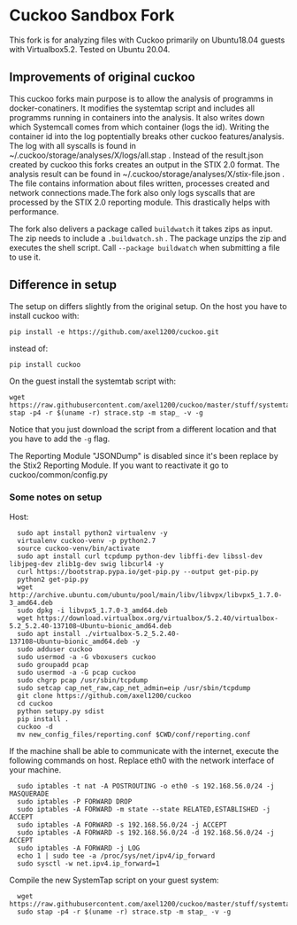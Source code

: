 # Cuckoo Sandbox Fork

This fork is for analyzing files with Cuckoo primarily on Ubuntu18.04 guests with Virtualbox5.2.
Tested on Ubuntu 20.04.

## Improvements of original cuckoo
This cuckoo forks main purpose is to allow the analysis of programms in docker-conatiners. It modifies the systemtap script and includes all programms running in containers into the analysis. It also writes down which Systemcall comes from which container (logs the id). Writing the container id into the log poptentially breaks other cuckoo features/analysis. The log with all syscalls is found in ~/.cuckoo/storage/analyses/X/logs/all.stap . Instead of the result.json created by cuckoo this forks creates an output in the STIX 2.0 format. The analysis result can be found in ~/.cuckoo/storage/analyses/X/stix-file.json . The file contains information about files written, processes created and network connections made.The fork also only logs syscalls that are processed by the STIX 2.0 reporting module. This drastically helps with performance. 

The fork also delivers a package called `buildwatch` it takes zips as input. The zip needs to include a `.buildwatch.sh` . The package unzips the zip and executes the shell script. Call `--package buildwatch` when submitting a file to use it.

## Difference in setup
The setup on differs slightly from the original setup.
On the host you have to install cuckoo with:
```shell
pip install -e https://github.com/axel1200/cuckoo.git

```
instead of:
```shell
pip install cuckoo
```
On the guest install the systemtab script with:
```shell
wget https://raw.githubusercontent.com/axel1200/cuckoo/master/stuff/systemtap/strace.stp
stap -p4 -r $(uname -r) strace.stp -m stap_ -v -g
```
Notice that you just download the script from a different location and that you have to add the `-g` flag.

The Reporting Module "JSONDump" is disabled since it's been replace by the Stix2 Reporting Module.
If you want to reactivate it go to cuckoo/common/config.py 

### Some notes on setup
Host:
```shell
  sudo apt install python2 virtualenv -y
  virtualenv cuckoo-venv -p python2.7
  source cuckoo-venv/bin/activate
  sudo apt install curl tcpdump python-dev libffi-dev libssl-dev libjpeg-dev zlib1g-dev swig libcurl4 -y
  curl https://bootstrap.pypa.io/get-pip.py --output get-pip.py
  python2 get-pip.py
  wget http://archive.ubuntu.com/ubuntu/pool/main/libv/libvpx/libvpx5_1.7.0-3_amd64.deb
  sudo dpkg -i libvpx5_1.7.0-3_amd64.deb
  wget https://download.virtualbox.org/virtualbox/5.2.40/virtualbox-5.2_5.2.40-137108~Ubuntu~bionic_amd64.deb
  sudo apt install ./virtualbox-5.2_5.2.40-137108~Ubuntu~bionic_amd64.deb -y
  sudo adduser cuckoo
  sudo usermod -a -G vboxusers cuckoo
  sudo groupadd pcap
  sudo usermod -a -G pcap cuckoo
  sudo chgrp pcap /usr/sbin/tcpdump
  sudo setcap cap_net_raw,cap_net_admin=eip /usr/sbin/tcpdump
  git clone https://github.com/axel1200/cuckoo
  cd cuckoo
  python setupy.py sdist
  pip install .
  cuckoo -d
  mv new_config_files/reporting.conf $CWD/conf/reporting.conf
```
If the machine shall be able to communicate with the internet, execute the following commands on host.
Replace eth0 with the network interface of your machine.
```shell
  sudo iptables -t nat -A POSTROUTING -o eth0 -s 192.168.56.0/24 -j MASQUERADE
  sudo iptables -P FORWARD DROP
  sudo iptables -A FORWARD -m state --state RELATED,ESTABLISHED -j ACCEPT
  sudo iptables -A FORWARD -s 192.168.56.0/24 -j ACCEPT
  sudo iptables -A FORWARD -s 192.168.56.0/24 -d 192.168.56.0/24 -j ACCEPT
  sudo iptables -A FORWARD -j LOG
  echo 1 | sudo tee -a /proc/sys/net/ipv4/ip_forward
  sudo sysctl -w net.ipv4.ip_forward=1
```

Compile the new SystemTap script on your guest system:
```shell
  wget https://raw.githubusercontent.com/axel1200/cuckoo/master/stuff/systemtap/strace.stp
  sudo stap -p4 -r $(uname -r) strace.stp -m stap_ -v -g
```
